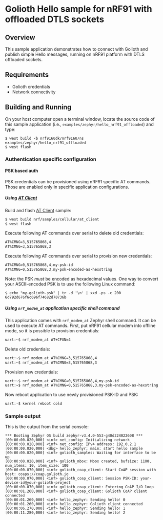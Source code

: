 # Golioth Hello sample for nRF91 with offloaded DTLS sockets

## Overview

This sample application demonstrates how to connect with Golioth and
publish simple Hello messages, running on nRF91 platform with DTLS
offloaded sockets.

## Requirements

* Golioth credentials
* Network connectivity

## Building and Running

On your host computer open a terminal window, locate the source code of
this sample application (i.e., `examples/zephyr/hello_nrf91_offloaded`) and type:

```console
$ west build -b nrf9160dk/nrf9160/ns examples/zephyr/hello_nrf91_offloaded
$ west flash
```

### Authentication specific configuration

#### PSK based auth

PSK credentials can be provisioned using nRF91 specific AT commands.
Those are enabled only in specific application configurations.

##### Using [AT Client](https://developer.nordicsemi.com/nRF_Connect_SDK/doc/2.6.0/nrf/samples/cellular/at_client/README.html)

Build and flash [AT
Client](https://developer.nordicsemi.com/nRF_Connect_SDK/doc/2.6.0/nrf/samples/cellular/at_client/README.html)
sample:

```sh
$ west build nrf/samples/cellular/at_client
$ west flash
```

Execute following AT commands over serial to delete old credentials:

``` sh
AT%CMNG=3,515765868,4
AT%CMNG=3,515765868,3
```

Execute following AT commands over serial to provision new credentials:

``` sh
AT%CMNG=0,515765868,4,my-psk-id
AT%CMNG=0,515765868,3,my-psk-encoded-as-hexstring
```

Note: the PSK *must* be encoded as hexadecimal values. One way to
convert your ASCII-encoded PSK is to use the following Linux command:

```
$ echo "my-golioth-psk" | tr -d '\n' | xxd -ps -c 200
6d792d676f6c696f74682d70736b
```

##### Using `nrf_modem_at` application specific shell command

This application comes with `nrf_modem_at` Zephyr shell command. It can
be used to execute AT commands. First, put nRF91 cellular modem into
offline mode, so it is possible to provision credentials:

``` sh
uart:~$ nrf_modem_at AT+CFUN=4
```

Delete old credentials:

``` sh
uart:~$ nrf_modem_at AT%CMNG=3,515765868,4
uart:~$ nrf_modem_at AT%CMNG=3,515765868,3
```

Provision new credentials:

``` sh
uart:~$ nrf_modem_at AT%CMNG=0,515765868,4,my-psk-id
uart:~$ nrf_modem_at AT%CMNG=0,515765868,3,my-psk-encoded-as-hexstring
```

Now reboot application to use newly provisioned PSK-ID and PSK:

``` sh
uart:-$ kernel reboot cold
```

### Sample output

This is the output from the serial console:

```console
*** Booting Zephyr OS build zephyr-v3.4.0-553-g40d224022608 ***
[00:00:00.020,000] <inf> net_config: Initializing network
[00:00:00.020,000] <inf> net_config: IPv4 address: 192.0.2.1
[00:00:00.020,000] <dbg> hello_zephyr: main: start hello sample
[00:00:00.020,000] <inf> golioth_samples: Waiting for interface to be up
[00:00:00.020,000] <inf> golioth_mbox: Mbox created, bufsize: 1100, num_items: 10, item_size: 100
[00:00:00.070,000] <inf> golioth_coap_client: Start CoAP session with host: coaps://coap.golioth.io
[00:00:00.070,000] <inf> golioth_coap_client: Session PSK-ID: your-device-id@your-golioth-project
[00:00:00.070,000] <inf> golioth_coap_client: Entering CoAP I/O loop
[00:00:01.260,000] <inf> golioth_coap_client: Golioth CoAP client connected
[00:00:01.260,000] <inf> hello_zephyr: Sending hello! 0
[00:00:01.260,000] <inf> hello_zephyr: Golioth client connected
[00:00:06.270,000] <inf> hello_zephyr: Sending hello! 1
[00:00:11.280,000] <inf> hello_zephyr: Sending hello! 2
```

